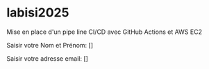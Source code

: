 # labisi2025
Mise en place d'un pipe line CI/CD  avec GitHub Actions et   AWS EC2

Saisir votre Nom et Prénom: []

Saisir votre adresse email: []
